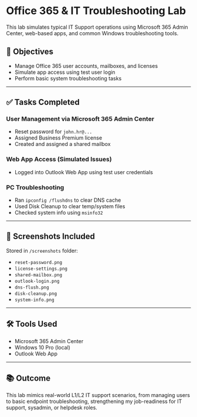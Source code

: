 # Office 365 & IT Troubleshooting Lab 

This lab simulates typical IT Support operations using Microsoft 365 Admin Center, web-based apps, and common Windows troubleshooting tools.

## 🔧 Objectives

- Manage Office 365 user accounts, mailboxes, and licenses
- Simulate app access using test user login
- Perform basic system troubleshooting tasks

---

## ✅ Tasks Completed

### User Management via Microsoft 365 Admin Center

- Reset password for `john.hr@...`
- Assigned Business Premium license
- Created and assigned a shared mailbox

### Web App Access (Simulated Issues)

- Logged into Outlook Web App using test user credentials

### PC Troubleshooting

- Ran `ipconfig /flushdns` to clear DNS cache
- Used Disk Cleanup to clear temp/system files
- Checked system info using `msinfo32`

---

## 📸 Screenshots Included

Stored in `/screenshots` folder:
- `reset-password.png`
- `license-settings.png`
- `shared-mailbox.png`
- `outlook-login.png`
- `dns-flush.png`
- `disk-cleanup.png`
- `system-info.png`

---

## 🛠 Tools Used

- Microsoft 365 Admin Center
- Windows 10 Pro (local)
- Outlook Web App

---

## 📚 Outcome

This lab mimics real-world L1/L2 IT support scenarios, from managing users to basic endpoint troubleshooting, strengthening my job-readiness for IT support, sysadmin, or helpdesk roles.
